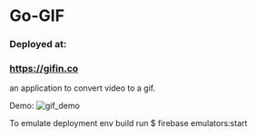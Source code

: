 # Go-GIF

### Deployed at:
### https://gifin.co

an application to convert video to a gif.

Demo: 
![gif_demo](/public/gif_demo.gif?raw=true "Title")

To emulate deployment env build run $ firebase emulators:start